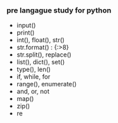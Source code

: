 ### pre langague study for python
* input()
* print()
* int(), float(), str()
* str.format() : {:>8}
* str.split(), replace() 
* list(), dict(), set()
* type(), len()
* if, while, for
* range(), enumerate()
* and, or, not
* map()
* zip()
* re